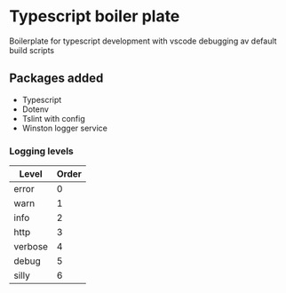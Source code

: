 # Typescript boiler plate

Boilerplate for typescript development with vscode debugging av default build scripts

## Packages added
* Typescript
* Dotenv
* Tslint with config
* Winston logger service

### Logging levels
| Level | Order |
| ----- | ----- |
| error | 0 |
| warn | 1 |
| info | 2 |
| http | 3 |
| verbose | 4 |
| debug | 5 |
| silly | 6 |
